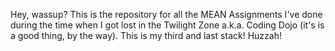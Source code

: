 Hey, wassup? This is the repository for all the MEAN Assignments I've done during the time when I got lost in the Twilight Zone a.k.a. Coding Dojo (it's is a good thing, by the way). This is my third and last stack! Huzzah!

